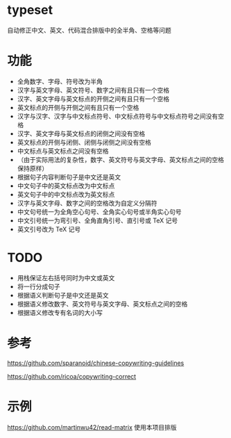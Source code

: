# typeset
自动修正中文、英文、代码混合排版中的全半角、空格等问题

# 功能
* 全角数字、字母、符号改为半角
* 汉字与英文字母、英文符号、数字之间有且只有一个空格
* 汉字、英文字母与英文标点的开侧之间有且只有一个空格
* 英文标点的开侧与开侧之间有且只有一个空格
* 汉字与汉字、汉字与中文标点符号、中文标点符号与中文标点符号之间没有空格
* 汉字、英文字母与英文标点的闭侧之间没有空格
* 英文标点的开侧与闭侧、闭侧与闭侧之间没有空格
* 中文标点与英文标点之间没有空格
* （由于实际用法的复杂性，数字、英文符号与英文字母、英文标点之间的空格保持原样）
* 根据句子内容判断句子是中文还是英文
* 中文句子中的英文标点改为中文标点
* 英文句子中的中文标点改为英文标点
* 汉字与英文字母、数字之间的空格改为自定义分隔符
* 中文句号统一为全角空心句号、全角实心句号或半角实心句号
* 中文引号统一为弯引号、全角直角引号、直引号或 TeX 记号
* 英文引号改为 TeX 记号

# TODO
* 用栈保证左右括号同时为中文或英文
* 将一行分成句子
* 根据语义判断句子是中文还是英文
* 根据语义修改数字、英文符号与英文字母、英文标点之间的空格
* 根据语义修改专有名词的大小写

# 参考
https://github.com/sparanoid/chinese-copywriting-guidelines

https://github.com/ricoa/copywriting-correct

# 示例
https://github.com/martinwu42/read-matrix 使用本项目排版
